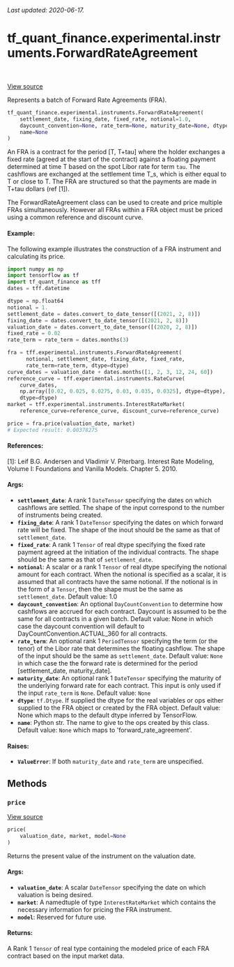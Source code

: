 <!--
This file is generated by a tool. Do not edit directly.
For open-source contributions the docs will be updated automatically.
-->

*Last updated: 2020-06-17.*

<div itemscope itemtype="http://developers.google.com/ReferenceObject">
<meta itemprop="name" content="tf_quant_finance.experimental.instruments.ForwardRateAgreement" />
<meta itemprop="path" content="Stable" />
<meta itemprop="property" content="__init__"/>
<meta itemprop="property" content="price"/>
</div>

# tf_quant_finance.experimental.instruments.ForwardRateAgreement

<!-- Insert buttons and diff -->

<table class="tfo-notebook-buttons tfo-api" align="left">
</table>

<a target="_blank" href="https://github.com/google/tf-quant-finance/blob/master/tf_quant_finance/experimental/instruments/forward_rate_agreement.py">View source</a>



Represents a batch of Forward Rate Agreements (FRA).

```python
tf_quant_finance.experimental.instruments.ForwardRateAgreement(
    settlement_date, fixing_date, fixed_rate, notional=1.0,
    daycount_convention=None, rate_term=None, maturity_date=None, dtype=None,
    name=None
)
```



<!-- Placeholder for "Used in" -->

An FRA is a contract for the period [T, T+tau] where the holder exchanges a
fixed rate (agreed at the start of the contract) against a floating payment
determined at time T based on the spot Libor rate for term `tau`. The
cashflows are exchanged at the settlement time T_s, which is either equal to T
or close to T. The FRA are structured so that the payments are made in T+tau
dollars (ref [1]).

The ForwardRateAgreement class can be used to create and price multiple FRAs
simultaneously. However all FRAs within a FRA object must be priced using
a common reference and discount curve.

#### Example:
The following example illustrates the construction of a FRA instrument and
calculating its price.

```python
import numpy as np
import tensorflow as tf
import tf_quant_finance as tff
dates = tff.datetime

dtype = np.float64
notional = 1.
settlement_date = dates.convert_to_date_tensor([(2021, 2, 8)])
fixing_date = dates.convert_to_date_tensor([(2021, 2, 8)])
valuation_date = dates.convert_to_date_tensor([(2020, 2, 8)])
fixed_rate = 0.02
rate_term = rate_term = dates.months(3)

fra = tff.experimental.instruments.ForwardRateAgreement(
      notional, settlement_date, fixing_date, fixed_rate,
      rate_term=rate_term, dtype=dtype)
curve_dates = valuation_date + dates.months([1, 2, 3, 12, 24, 60])
reference_curve = tff.experimental.instruments.RateCurve(
    curve_dates,
    np.array([0.02, 0.025, 0.0275, 0.03, 0.035, 0.0325], dtype=dtype),
    dtype=dtype)
market = tff.experimental.instruments.InterestRateMarket(
    reference_curve=reference_curve, discount_curve=reference_curve)

price = fra.price(valuation_date, market)
# Expected result: 0.00378275
```

#### References:
[1]: Leif B.G. Andersen and Vladimir V. Piterbarg. Interest Rate Modeling,
    Volume I: Foundations and Vanilla Models. Chapter 5. 2010.

#### Args:


* <b>`settlement_date`</b>: A rank 1 `DateTensor` specifying the dates on which
  cashflows are settled. The shape of the input correspond to the number
  of instruments being created.
* <b>`fixing_date`</b>: A rank 1 `DateTensor` specifying the dates on which forward
  rate will be fixed. The shape of the inout should be the same as that of
  `settlement_date`.
* <b>`fixed_rate`</b>: A rank 1 `Tensor` of real dtype specifying the fixed rate
  payment agreed at the initiation of the individual contracts. The shape
  should be the same as that of `settlement_date`.
* <b>`notional`</b>: A scalar or a rank 1 `Tensor` of real dtype specifying the
  notional amount for each contract. When the notional is specified as a
  scalar, it is assumed that all contracts have the same notional. If the
  notional is in the form of a `Tensor`, then the shape must be the same
  as `settlement_date`.
  Default value: 1.0
* <b>`daycount_convention`</b>: An optional `DayCountConvention` to determine
  how cashflows are accrued for each contract. Daycount is assumed to be
  the same for all contracts in a given batch.
  Default value: None in which case the daycount convention will default
  to DayCountConvention.ACTUAL_360 for all contracts.
* <b>`rate_term`</b>: An optional rank 1 `PeriodTensor` specifying the term (or the
  tenor) of the Libor rate that determines the floating cashflow. The
  shape of the input should be the same as `settlement_date`.
  Default value: `None` in which case the the forward rate is determined
  for the period [settlement_date, maturity_date].
* <b>`maturity_date`</b>: An optional rank 1 `DateTensor` specifying the maturity of
  the underlying forward rate for each contract. This input is only used
  if the input `rate_term` is `None`.
  Default value: `None`
* <b>`dtype`</b>: `tf.Dtype`. If supplied the dtype for the real variables or ops
  either supplied to the FRA object or created by the FRA object.
  Default value: None which maps to the default dtype inferred by
  TensorFlow.
* <b>`name`</b>: Python str. The name to give to the ops created by this class.
  Default value: `None` which maps to 'forward_rate_agreement'.


#### Raises:


* <b>`ValueError`</b>: If both `maturity_date` and `rate_term` are unspecified.

## Methods

<h3 id="price"><code>price</code></h3>

<a target="_blank" href="https://github.com/google/tf-quant-finance/blob/master/tf_quant_finance/experimental/instruments/forward_rate_agreement.py">View source</a>

```python
price(
    valuation_date, market, model=None
)
```

Returns the present value of the instrument on the valuation date.


#### Args:


* <b>`valuation_date`</b>: A scalar `DateTensor` specifying the date on which
  valuation is being desired.
* <b>`market`</b>: A namedtuple of type `InterestRateMarket` which contains the
  necessary information for pricing the FRA instrument.
* <b>`model`</b>: Reserved for future use.


#### Returns:

A Rank 1 `Tensor` of real type containing the modeled price of each FRA
contract based on the input market data.




